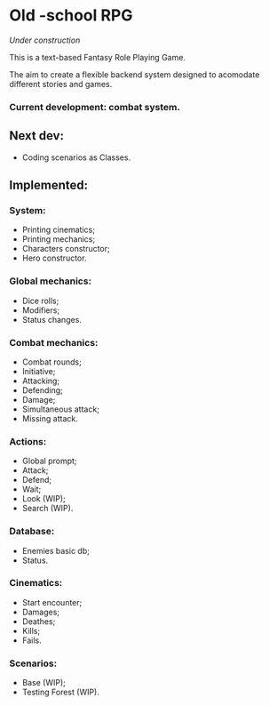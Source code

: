 # Old -school RPG

_Under construction_

This is a text-based Fantasy Role Playing Game.

The aim to create a flexible backend system designed to acomodate different stories and games.

### Current development: combat system.

## Next dev:
- Coding scenarios as Classes.


## Implemented:

### System:
* Printing cinematics;
* Printing mechanics;
* Characters constructor;
* Hero constructor.

### Global mechanics:
* Dice rolls;
* Modifiers;
* Status changes.


### Combat mechanics:
* Combat rounds;
* Initiative;
* Attacking;
* Defending;
* Damage;
* Simultaneous attack;
* Missing attack.

### Actions:
* Global prompt;
* Attack;
* Defend;
* Wait;
* Look (WIP);
* Search (WIP).

### Database:
* Enemies basic db;
* Status.

### Cinematics:
* Start encounter;
* Damages;
* Deathes;
* Kills;
* Fails.

### Scenarios:
* Base (WIP);
* Testing Forest (WIP).
